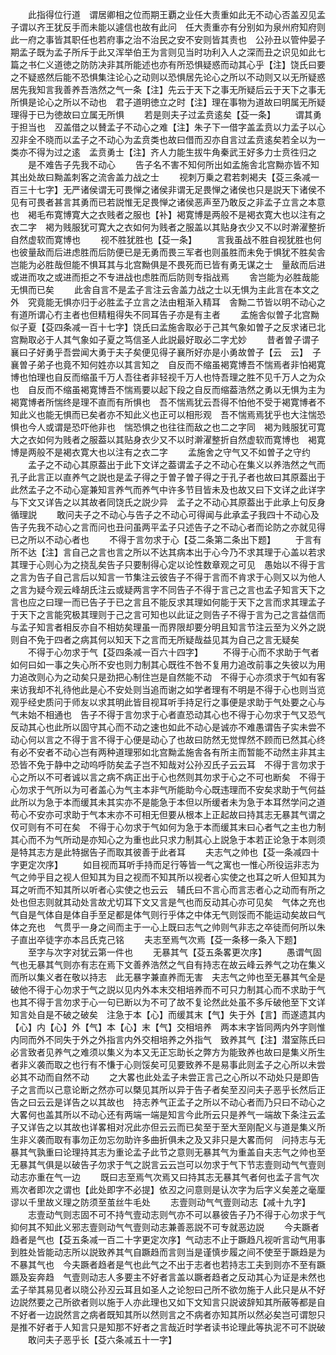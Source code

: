 <!-- { "loadSidebar": true } -->
　　此指得位行道　谓居卿相之位而期王覇之业任大责重如此无不动心否盖丒见孟子谓以齐王犹反手而未能以遽信也故有此问　任大责重亦有分别如为泉州府知府则此一府之事皆其职任也若府事之治不治民之安不安则皆其责也　公孙丑以管仲晏子期孟子既为孟子所斥于此又浑举伯王为言则见当时功利入人之深而丑之识见如此七篇之书仁义道徳之防防决非其所能述也亦有所恐惧疑惑而动其心乎【注】饶氏曰要之不疑惑然后能不恐惧集注论心之动则以恐惧居先论心之所以不动则又以无所疑惑居先我知言我善养吾浩然之气一条【注】先云于天下之事无所疑后云于天下之事无所惧是论心之所以不动也　君子道明徳立之时【注】理在事物为道故曰明属无所疑理得于已为徳故曰立属无所惧
　　若是则夫子过孟贲逺矣【芟一条】
　　谓其勇于担当也　丒盖借之以賛孟子不动心之难【注】朱子下一借字盖孟贲以力孟子以心丒非全不晓而以孟子之不动心为孟贲类也故曰借而丒亦自言过孟贲逺矣若全以为一类亦不得为过之逺　孟贲勇士【注】齐人力能生拔牛角秦武王好多力士贲徃归之
　　是不难告子先我不动心
　　告子名不害不知何所出如孟施舎北宫黝亦皆不知其出处故曰黝盖刺客之流舎盖力战之士
　　视刺万乗之君若刺褐夫【芟三条减一百三十七字】无严诸侯谓无可畏惮之诸侯非谓无足畏惮之诸侯也只是説天下诸侯不见有可畏者甚言其勇而已若説惟无足畏惮之诸侯恶声至乃敢反之非孟子立言之本意也　褐毛布寛博寛大之衣贱者之服也【补】褐寛博是两般不是褐衣寛大也以注有之衣二字　褐为贱服犹可寛大之衣如何为贱者之服盖以其贴身衣少又不以时澣濯整折自然虚软而寛博也
　　视不胜犹胜也【芟一条】
　　言我虽战不胜自视犹胜也何也彼量敌而后进虑胜而后防便已是无勇而畏三军者也则虽胜而未免于惧犹不胜矣舎岂能为必胜哉但能不惧耳其与北宫黝俱是不畏死而已皆有勇无谋之士　量敌而后进或进而攻之或进而拒之不专进战也虑胜而后防则专指战焉
　　舎岂能为必胜哉能无惧而已矣
　　此舎自言不是孟子言注云舎盖力战之士以无惧为主此言在本文之外　究竟能无惧亦归于必胜孟子立言之法由粗渐入精耳　舎黝二节皆以明不动心之有道所谓心冇主者也但精粗得失不同耳告子亦是有主者
　　孟施舎似曽子北宫黝似子夏【芟四条减一百十七字】饶氏曰孟施舎取必于己其气象如曽子之反求诸已北宫黝取必于人其气象如子夏之笃信圣人此説最好取必二字尤妙
　　昔者曽子谓子襄曰子好勇乎吾尝闻大勇于夫子矣便见得子襄所好亦是小勇故曽子【云　云】　子襄曽子弟子也竟不知何姓亦以其言知之　自反而不缩虽褐寛博吾不惴焉者非怕褐寛博也怕理也自反而缩虽千万人吾往者非轻视千万人也恃吾理之胜不见千万人之为众也　自反而不缩虽褐寛博吾不惴焉要以起下段之自反而缩葢浩然之勇以无惧为主为褐寛博者所惴终是理不直而有所惧也　吾不惴焉犹云吾得不怕他不受于褐寛博者不知此义也能无惧而已矣者亦不知此义也正可以相形观　吾不惴焉焉犹乎也大注惴恐惧也今人或谓是恐吓他非也　惴恐惧之也往往而敌之也二之字同　褐为贱服犹可寛大之衣如何为贱者之服葢以其贴身衣少又不以时澣濯整折自然虚软而寛博也　褐寛博是两般不是褐衣寛大也以注有之衣二字
　　孟施舍之守气又不如曽子之守约
　　孟子之不动心其原葢出于此下文详之葢谓孟子之不动心在集义以养浩然之气而孔子此言正以直养气之説也是孟子得之于曽子曽子得之于孔子者也故曰其原葢出于此然孟子之不动心寔兼知言养气而养气中许多节目皆未及也故又曰下文详之此详字与下文又详告之以其故者同饶氏之説少异　孟子之不动心其原葢出于此承上句反身循理説
　　敢问夫子之不动心与告子之不动心可得闻与此承孟子我四十不动心及告子先我不动心之言而问也丑问虽两平孟子只述告子之不动心者而论防之亦就见得已之所以不动心者也
　　不得于言勿求于心【芟二条第二条出下题】
　　于言有所不达【注】言自己之言也言之所以不达其病本出于心今乃不求其理于心盖以若求其理于心则心为之挠乱矣告子只要制得心定以论性数章观之可见　愚始以不得于言之言为告子自己言后以知言一节集注云彼告子不得于言而不肯求于心则又以为他人之言为疑今观云峰胡氏注云或疑两言字不同告子不得于言己之言也孟子知言天下之言也应之曰理一而已告子于已之言且不能反求其理如何能于天下之言而求其理孟子于天下之言能究极其理则于己之言可知也以此证之则告子不得于言为己之言益信而与孟子知言者相反亦自不相妨矣理虽一而界限却要分明且知言节注云至为义外之説则自不免于四者之病其何以知天下之言而无所疑哉益见其为自己之言无疑矣
　　不得于心勿求于气【芟四条减一百六十四字】
　　不得于心而不求助于气者如何曰如一事之失心所不安也则力制其心既徃不咎不复用力追改前事之失彼以为用力追改则心为之动矣只是劲把心制住岂是自然能不动　不得于心亦须求于气如有客来访我却不礼待他此是心不安处则当追而谢之如学者理有不明是不得于心也则当览观乎经史质问于师友以求其明此皆目视耳听手持足行之事便是求助于气处要之心与气未始不相通也　告子不得于言勿求于心者直恐动其心也不得于心勿求于气又恐气反动其心也此所以固守其心而不动之速也如此不动心是诚亦不难愚谓告子实未尝不动心何以言之不得于言不得于心便是动心了也故曰防然无觉悍然不顾而已然其心终有必不安者不动心岂有两种道理邪如北宫黝孟施舎各有所主而暂能不动然主非其主恐皆不免于静中之动呜呼防矣孟子岂不知哉对公孙丒氏子云云耳　不得于言勿求于心之所以不可者诚以言之病不病正出于心也然则其勿求于心之不可也断矣　不得于心勿求于气所以为可者盖心为气主本非气所能助今心既违理而不安矣求助于气何益此所以为急于本而缓其未其实亦不是能急于本但以所缓者未为急于本耳然学问之道苟心不安亦可求助于气本末亦不可相无但要从根本上正起故曰持其志无暴其气谓之仅可则有不可在矣　不得于心勿求于气如何为急于本而缓其末曰心者气之主也力制其心而不为气所动是亦知心之为重也此只求力制其心上説急于本若正论急于本则须是特其志方是此特据告子而取其彼善于此者耳
　　夫志气之帅也【芟一条减四十字更定次序】
　　如目视而耳听手持而足行等皆一气之寓也一惟心所役运非志为气之帅乎目之视人但知其为目之视而不知其所以视者心实使之也耳之听人但知其为耳之听而不知其所以听者心实使之也云云　辅氏曰不言心而言志者心之动而有所之处也但志则就其动处言故尤切耳下文又言是气也而反动其心亦可见矣　气体之充也气自是气体自是体自手至足都是体气则行乎体之中体无气则馁而不能运动矣故曰气体之充也　气贯乎一身之间而主于一心上既曰志气之帅则气非志之卒徒而何所以朱子直出卒徒字亦本吕氏克己铭
　　夫志至焉气次焉【芟一条移一条入下题】
　　至字与次字对犹云第一件也
　　无暴其气【芟五条畧更次序】
　　愚谓气固气也无暴其气则亦有志在焉下文善养浩然之气自有持志在故云峰云养气之功在集义而所以集义者在敬以持志　此无暴字兼直养而无害　夫志气之帅也至无暴其气全是破他不得于心勿求于气之説以见内外本末交相培养而不可只力制其心而不求助于气也其不得于言勿求于心一句已断以为不可了故不复论然此处虽不多斥破他至下文详知言处自是不破之破矣　注急于本【心】而缓其末【气】失于外【言】而遂遗其内【心】内【心】外【气】本【心】末【气】交相培养　两本末字皆同两内外字则惟内同而外不同失于外之外指言内外交相培养之外指气　致养其气【注】潜室陈氏曰必言致者见养气之难须以集义为本又无正忘助长之弊方为能致养也故曰是集义所生者非义袭而取之也行有不慊于心则馁矣可见要致养不是易事此则孟子之心所以未尝必其不动而自然不动
　　之大畧也此处孟子未尝正言己之心所以不动处只是即告子之言而以己意论断之然亦可以槩见其所以异于告子者矣至丒问夫子恶乎长然后正告之曰云云是详告之以其故也　持志养气正孟子之所以不动心者而乃只曰不动心之大畧何也盖其所以不动心还有两端一端是知言今此所云只是养气一端故下条注云孟子又详告之以其故也详畧相对况此亦但云云而已矣至于至大至刚配义与道是集义所生非义袭而取有事勿正勿忘勿助许多曲折俱未之及又非只是大畧而何　问持志与无暴其气孰重曰论理持其志为重论孟子此节之意则无暴其气为重盖自夫志气之帅也至无暴其气俱是以破告子勿求于气之説言云云岂可以勿求于气下节志壹则动气气壹则动志亦重在气一边
　　既曰志至焉气次焉又曰持其志无暴其气者何也孟子言气次焉次者即次之谓也【此处即字不必提】依丒之问意则是认次字为后字义矣差之毫厘谬以千里故义理之防须至茧丝牛毛处
　　志壹则动气气壹则动志【减十九字】
　　志壹动气则志固不可不持气壹动志则气亦不可以暴彼告子乃不得于心勿求于气抑何其不知此义邪志壹则动气气壹则动志兼善恶説不可专就恶边説
　　今夫蹶者趋者是气也【芟五条减一百二十字更定次序】气动志不止于蹶趋凡视听言动气用事到胜处皆能动志所以説致养其气自蹶趋而言则当是谨慎步履之间不使至于蹶趋是为不暴其气也　今夫蹶者趋者是气也此气之不出于志者也若持志工夫到则亦不至有蹶踬及妄奔趋　气壹则动志人多要主不好者言盖以蹶者趋者之反动其心为证是未然也孟子举其易见者以晓公孙丒云耳且如圣人之论恕曰己所不欲勿施于人此只是从不好边説然要之己所欲者则以施于人亦此理也又如下文知言只説诐辞知其所蔽等都是自不好者一边説然言之病者既知其所以然则言之不病者亦知其所以然必矣岂可谓恕只是推不好者于人知言只是知那不好者之言哉近时学者读书论理此等执泥不可不説破
　　敢问夫子恶乎长【芟六条减五十一字】
